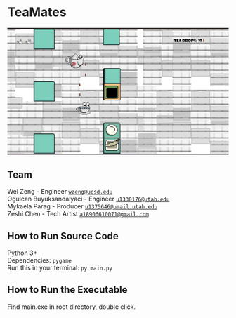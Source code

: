 # TeaMates
![screenshot](image/gameplay_screenshot.png)
## Team 
Wei Zeng - Engineer <code>wzeng@ucsd.edu</code>  
Ogulcan Buyuksandalyaci - Engineer <code>u1330176@utah.edu </code>  
Mykaela Parag - Producer <code>u1375646@umail.utah.edu</code>  
Zeshi Chen - Tech Artist <code>a18906610071@gmail.com</code>
## How to Run Source Code
Python 3+  
Dependencies: <code>pygame</code>  
Run this in your terminal: <code>py main.py </code>

## How to Run the Executable
Find main.exe in root directory, double click.